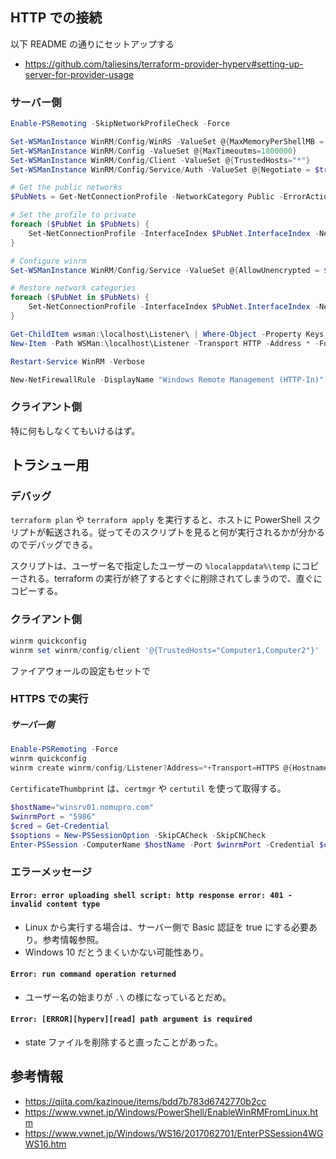 ## HTTP での接続

以下 README の通りにセットアップする
- https://github.com/taliesins/terraform-provider-hyperv#setting-up-server-for-provider-usage

### サーバー側

```powershell
Enable-PSRemoting -SkipNetworkProfileCheck -Force

Set-WSManInstance WinRM/Config/WinRS -ValueSet @{MaxMemoryPerShellMB = 1024}
Set-WSManInstance WinRM/Config -ValueSet @{MaxTimeoutms=1800000}
Set-WSManInstance WinRM/Config/Client -ValueSet @{TrustedHosts="*"}
Set-WSManInstance WinRM/Config/Service/Auth -ValueSet @{Negotiate = $true}
```

```powershell
# Get the public networks
$PubNets = Get-NetConnectionProfile -NetworkCategory Public -ErrorAction SilentlyContinue 

# Set the profile to private
foreach ($PubNet in $PubNets) {
    Set-NetConnectionProfile -InterfaceIndex $PubNet.InterfaceIndex -NetworkCategory Private
}

# Configure winrm
Set-WSManInstance WinRM/Config/Service -ValueSet @{AllowUnencrypted = $true}

# Restore network categories
foreach ($PubNet in $PubNets) {
    Set-NetConnectionProfile -InterfaceIndex $PubNet.InterfaceIndex -NetworkCategory Public
}

Get-ChildItem wsman:\localhost\Listener\ | Where-Object -Property Keys -eq 'Transport=HTTP' | Remove-Item -Recurse
New-Item -Path WSMan:\localhost\Listener -Transport HTTP -Address * -Force -Verbose

Restart-Service WinRM -Verbose

New-NetFirewallRule -DisplayName "Windows Remote Management (HTTP-In)" -Name "WinRMHTTPIn" -Profile Any -LocalPort 5985 -Protocol TCP -Verbose
```

### クライアント側

特に何もしなくてもいけるはず。

## トラシュー用

### デバッグ

`terraform plan` や `terraform apply` を実行すると、ホストに PowerShell スクリプトが転送される。従ってそのスクリプトを見ると何が実行されるかが分かるのでデバッグできる。

スクリプトは、ユーザー名で指定したユーザーの `%localappdata%\temp` にコピーされる。terraform の実行が終了するとすぐに削除されてしまうので、直ぐにコピーする。

### クライアント側

```PowerShell
winrm quickconfig
winrm set winrm/config/client '@{TrustedHosts="Computer1,Computer2"}'
```


ファイアウォールの設定もセットで


### HTTPS での実行

##### サーバー側

```PowerShell
Enable-PSRemoting -Force
winrm quickconfig
winrm create winrm/config/Listener?Address=*+Transport=HTTPS @{Hostname="_";CertificateThumbprint="_"}
```

`CertificateThumbprint` は、`certmgr` や `certutil` を使って取得する。

```PowerShell
$hostName="winsrv01.nomupro.com"
$winrmPort = "5986"
$cred = Get-Credential
$soptions = New-PSSessionOption -SkipCACheck -SkipCNCheck
Enter-PSSession -ComputerName $hostName -Port $winrmPort -Credential $cred -SessionOption $soptions -UseSSL
```

### エラーメッセージ

#### `Error: error uploading shell script: http response error: 401 - invalid content type`

- Linux から実行する場合は、サーバー側で Basic 認証を true にする必要あり。参考情報参照。
- Windows 10 だとうまくいかない可能性あり。

#### `Error: run command operation returned`

- ユーザー名の始まりが `.\` の様になっているとだめ。

#### `Error: [ERROR][hyperv][read] path argument is required`

- state ファイルを削除すると直ったことがあった。

## 参考情報
- https://qiita.com/kazinoue/items/bdd7b783d6742770b2cc
- https://www.vwnet.jp/Windows/PowerShell/EnableWinRMFromLinux.htm
- https://www.vwnet.jp/Windows/WS16/2017062701/EnterPSSession4WGWS16.htm
